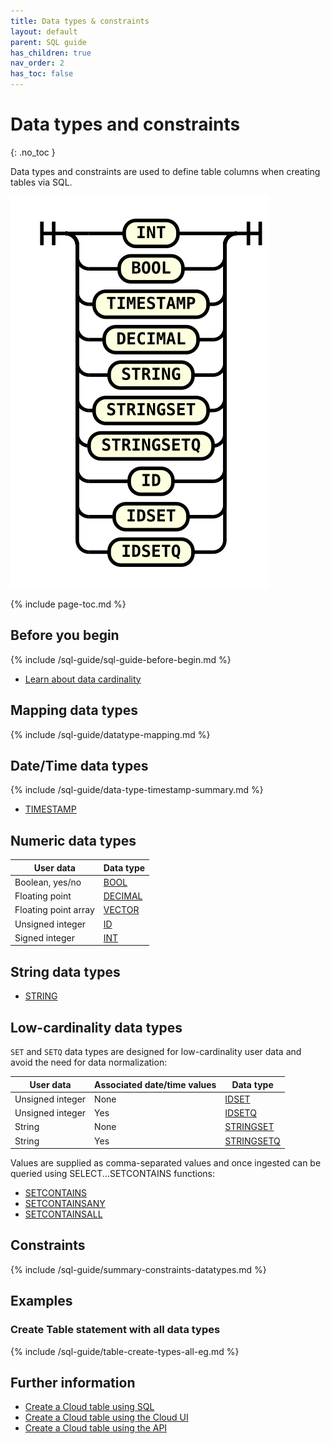 ```yaml
---
title: Data types & constraints
layout: default
parent: SQL guide
has_children: true
nav_order: 2
has_toc: false
---
```


# Data types and constraints
{: .no_toc }

Data types and constraints are used to define table columns when creating tables via SQL.

![expr](/assets/images/sql-guide/type_name.svg)

{% include page-toc.md %}

## Before you begin

{% include /sql-guide/sql-guide-before-begin.md %}
* [Learn about data cardinality](/docs/concepts/concepts-home)

## Mapping data types

{% include /sql-guide/datatype-mapping.md %}

## Date/Time data types

{% include /sql-guide/data-type-timestamp-summary.md %}

* [TIMESTAMP](/docs/sql-guide/data-types/data-type-timestamp)

## Numeric data types

| User data | Data type |
|---|---|
| Boolean, yes/no | [BOOL](/docs/sql-guide/data-types/data-type-bool) |
| Floating point | [DECIMAL](/docs/sql-guide/data-types/data-type-decimal) |
| Floating point array | [VECTOR](/docs/sql-guide/data-types/data-type-vector) |
| Unsigned integer | [ID](/docs/sql-guide/data-types/data-type-id) |
| Signed integer | [INT](/docs/sql-guide/data-types/data-type-int) |

## String data types

* [STRING](/docs/sql-guide/data-types/data-type-string)

## Low-cardinality data types

`SET` and `SETQ` data types are designed for low-cardinality user data and avoid the need for data normalization:

| User data | Associated date/time values | Data type |
|---|---|---|
| Unsigned integer | None | [IDSET](/docs/sql-guide/data-types/data-type-idset) |
| Unsigned integer | Yes | [IDSETQ](/docs/sql-guide/data-types/data-type-idsetq) |
| String | None | [STRINGSET](/docs/sql-guide/data-types/data-type-stringset) |
| String | Yes | [STRINGSETQ](/docs/sql-guide/data-types/data-type-stringsetq) |

Values are supplied as comma-separated values and once ingested can be queried using SELECT...SETCONTAINS functions:
* [SETCONTAINS](/docs/sql-guide/functions/function-setcontains)
* [SETCONTAINSANY](/docs/sql-guide/functions/function-setcontainsany)
* [SETCONTAINSALL](/docs/sql-guide/functions/function-setcontainsall)

## Constraints

{% include /sql-guide/summary-constraints-datatypes.md %}

## Examples

### Create Table statement with all data types

{% include /sql-guide/table-create-types-all-eg.md %}

## Further information

* [Create a Cloud table using SQL](/docs/sql-guide/statements/statement-table-create)
* [Create a Cloud table using the Cloud UI](/docs/cloud/cloud-tables/cloud-table-create)
* [Create a Cloud table using the API](https://api-docs-featurebase-cloud.redoc.ly/latest#operation/createTable)
